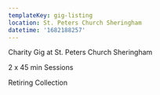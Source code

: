 ```yaml
---
templateKey: gig-listing
location: St. Peters Church Sheringham
datetime: '1682188257'
---
```

C﻿harity Gig at St. Peters Church Sheringham

2﻿ x 45 min Sessions

R﻿etiring Collection
